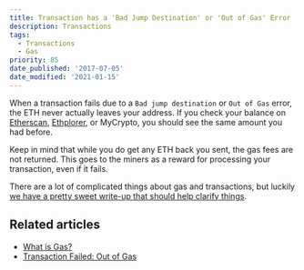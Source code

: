 ```yaml
---
title: Transaction has a 'Bad Jump Destination' or 'Out of Gas' Error
description: Transactions
tags:
  - Transactions
  - Gas
priority: 85
date_published: '2017-07-05'
date_modified: '2021-01-15'
---
```


When a transaction fails due to a `Bad jump destination` or `Out of Gas` error, the ETH never actually leaves your address. If you check your balance on [Etherscan](https://etherscan.io/), [Ethplorer](https://ethplorer.io/), or MyCrypto, you should see the same amount you had before.

Keep in mind that while you do get any ETH back you sent, the gas fees are not returned. This goes to the miners as a reward for processing your transaction, even if it fails.

There are a lot of complicated things about gas and transactions, but luckily [we have a pretty sweet write-up that should help clarify things](/general-knowledge/ethereum-blockchain/what-is-gas).

## Related articles

- [What is Gas?](/general-knowledge/ethereum-blockchain/what-is-gas)
- [Transaction Failed: Out of Gas](/troubleshooting/sending/transaction-failed-out-of-gas)
